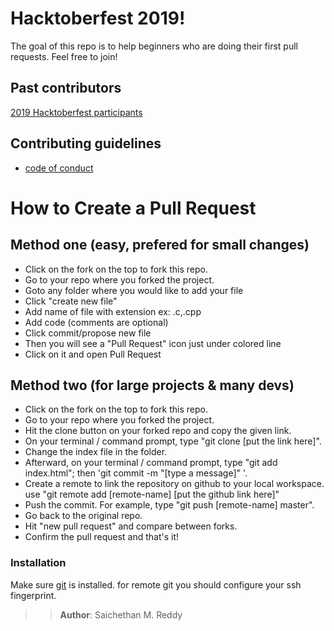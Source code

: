 # Hacktoberfest 2019!
The goal of this repo is to help beginners who are doing their first pull requests. Feel free to join!

## Past contributors
[2019 Hacktoberfest participants](https://github.com/DGIIIT/Hacktober/wiki/2019-Hactober-Participants)

## Contributing guidelines
  - [code of conduct](https://dgiiit.github.io/conduct.html)
  
  
  
# How to Create a Pull Request

## Method one (easy, prefered for small changes)

  - Click on the fork on the top to fork this repo.
  - Go to your repo where you forked the project.
  - Goto any folder where you would like to add your file
  - Click "create new file"
  - Add name of file with extension ex: .c,.cpp
  - Add code (comments are optional)
  - Click commit/propose new file
  - Then you will see a "Pull Request" icon just under colored line 
  - Click on it and open Pull Request


## Method two (for large projects & many devs)

  - Click on the fork on the top to fork this repo.
  - Go to your repo where you forked the project.
  - Hit the clone button on your forked repo and copy the given link.
  - On your terminal / command prompt, type "git clone [put the link here]".
  - Change the index file in the folder.
  - Afterward, on your terminal / command prompt, type "git add index.html"; then 'git commit -m "[type a message]" '.
  - Create a remote to link the repository on github to your local workspace. use "git remote add [remote-name] [put the github link here]"
  - Push the commit. For example, type "git push [remote-name] master".
  - Go back to the original repo.
  - Hit "new pull request" and compare between forks.
  - Confirm the pull request and that's it!

### Installation

Make sure [git](https://git-scm.com/book/id/v2/Getting-Started-Installing-Git) is installed.
for remote git you should configure your ssh fingerprint.

>> **Author**: Saichethan M. Reddy
